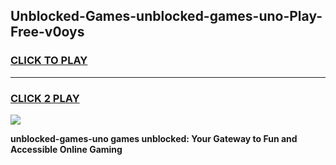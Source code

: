 
## Unblocked-Games-unblocked-games-uno-Play-Free-v0oys
<h3>
<a href="https://premium76.site?title=unblocked-games-uno&ref=21A">CLICK TO PLAY</a></h3>
<hr>

<h3>
<a href="https://premium76.site?title=unblocked-games-uno&ref=21A">CLICK 2 PLAY</a>
  
</h3>

<a href="https://premium76.site?title=unblocked-games-uno&ref=21A"><img src="https://clearcache.store/games.png"></a>


**unblocked-games-uno games unblocked: Your Gateway to Fun and Accessible Online Gaming**
